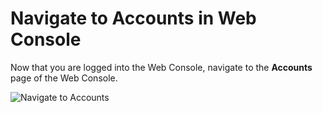 # Navigate to Accounts in Web Console
Now that you are logged into the Web Console, navigate to the **Accounts** page of the Web Console.

![Navigate to Accounts](/smcbrien/scenarios/imagebuilder/assets/Nav-Accounts.png)